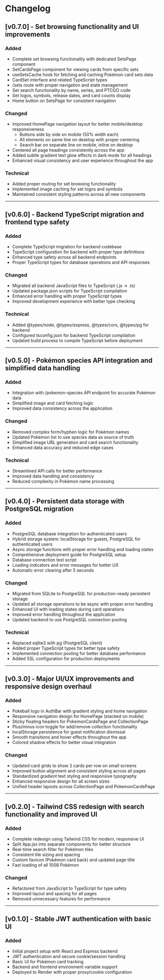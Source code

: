 # Changelog

## [v0.7.0] - Set browsing functionality and UI improvements
### Added
- Complete set browsing functionality with dedicated SetsPage component
- SetCardsPage component for viewing cards from specific sets
- useSetsCache hook for fetching and caching Pokémon card sets data
- CardSet interface and related TypeScript types
- /sets route with proper navigation and state management
- Set search functionality by name, series, and PTCGO code
- Set logos, symbols, release dates, and card counts display
- Home button on SetsPage for consistent navigation

### Changed
- Improved HomePage navigation layout for better mobile/desktop responsiveness
  - Buttons side by side on mobile (50% width each)
  - All elements on same line on desktop with proper centering
  - Search bar on separate line on mobile, inline on desktop
- Centered all page headings consistently across the app
- Added subtle gradient text glow effects in dark mode for all headings
- Enhanced visual consistency and user experience throughout the app

### Technical
- Added proper routing for set browsing functionality
- Implemented image caching for set logos and symbols
- Maintained consistent styling patterns across all new components

---

## [v0.6.0] - Backend TypeScript migration and frontend type safety
### Added
- Complete TypeScript migration for backend codebase
- TypeScript configuration for backend with proper type definitions
- Enhanced type safety across all backend endpoints
- Proper TypeScript types for database operations and API responses

### Changed
- Migrated all backend JavaScript files to TypeScript (.js → .ts)
- Updated package.json scripts for TypeScript compilation
- Enhanced error handling with proper TypeScript types
- Improved development experience with better type checking

### Technical
- Added @types/node, @types/express, @types/cors, @types/pg for backend
- Configured tsconfig.json for backend TypeScript compilation
- Updated build process to compile TypeScript before deployment

---

## [v0.5.0] - Pokémon species API integration and simplified data handling
### Added
- Integration with /pokemon-species API endpoint for accurate Pokémon data
- Simplified image and card fetching logic
- Improved data consistency across the application

### Changed
- Removed complex form/hyphen logic for Pokémon names
- Updated Pokémon list to use species data as source of truth
- Simplified image URL generation and card search functionality
- Enhanced data accuracy and reduced edge cases

### Technical
- Streamlined API calls for better performance
- Improved data handling and consistency
- Reduced complexity in Pokémon name processing

---

## [v0.4.0] - Persistent data storage with PostgreSQL migration
### Added
- PostgreSQL database integration for authenticated users
- Hybrid storage system: localStorage for guests, PostgreSQL for authenticated users
- Async storage functions with proper error handling and loading states
- Comprehensive deployment guide for PostgreSQL setup
- Database connection test script
- Loading indicators and error messages for better UX
- Automatic error clearing after 5 seconds

### Changed
- Migrated from SQLite to PostgreSQL for production-ready persistent storage
- Updated all storage operations to be async with proper error handling
- Enhanced UI with loading states during card operations
- Improved error handling throughout the application
- Updated backend to use PostgreSQL connection pooling

### Technical
- Replaced sqlite3 with pg (PostgreSQL client)
- Added proper TypeScript types for better type safety
- Implemented connection pooling for better database performance
- Added SSL configuration for production deployments

---

## [v0.3.0] - Major UI/UX improvements and responsive design overhaul
### Added
- Pokéball logo in AuthBar with gradient styling and home navigation
- Responsive navigation design for HomePage (stacked on mobile)
- Sticky floating headers for PokemonCardsPage and CollectionPage
- Plus/minus icon toggle for add/remove collection functionality
- localStorage persistence for guest notification dismissal
- Smooth transitions and hover effects throughout the app
- Colored shadow effects for better visual integration

### Changed
- Updated card grids to show 2 cards per row on small screens
- Improved button alignment and consistent styling across all pages
- Standardized gradient text styling and responsive typography
- Enhanced responsive design for all screen sizes
- Unified header layouts across CollectionPage and PokemonCardsPage

---

## [v0.2.0] - Tailwind CSS redesign with search functionality and improved UI
### Added
- Complete redesign using Tailwind CSS for modern, responsive UI
- Split App.jsx into separate components for better structure
- Real-time search filter for Pokémon tiles
- Consistent tile sizing and spacing
- Custom favicon (Pokémon card back) and updated page title
- Fast loading of all 1008 Pokémon

### Changed
- Refactored from JavaScript to TypeScript for type safety
- Improved layout and spacing for all pages
- Removed unnecessary features for performance

---

## [v0.1.0] - Stable JWT authentication with basic UI
### Added
- Initial project setup with React and Express backend
- JWT authentication and secure cookie/session handling
- Basic UI for Pokémon card tracking
- Backend and frontend environment variable support
- Deployed to Render with proper proxy/cookie configuration
